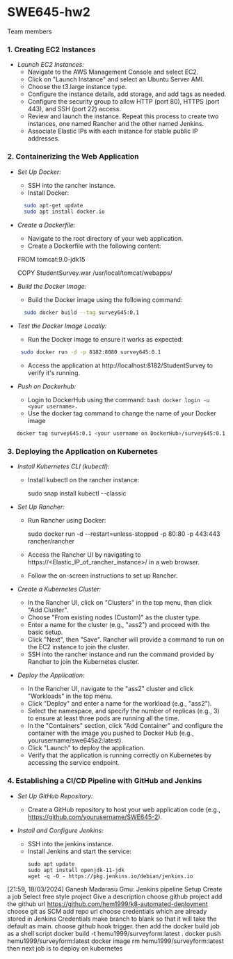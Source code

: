 # SWE645-hw2
Team members



### 1. Creating EC2 Instances

- *Launch EC2 Instances:*
  - Navigate to the AWS Management Console and select EC2.
  - Click on "Launch Instance" and select an Ubuntu Server AMI.
  - Choose the t3.large instance type.
  - Configure the instance details, add storage, and add tags as needed.
  - Configure the security group to allow HTTP (port 80), HTTPS (port 443), and SSH (port 22) access.
  - Review and launch the instance. Repeat this process to create two instances, one named Rancher and the other named Jenkins.
  - Associate Elastic IPs with each instance for stable public IP addresses.

### 2. Containerizing the Web Application

- *Set Up Docker:*
  - SSH into the rancher instance.
  - Install Docker:
  ```bash
    sudo apt-get update
    sudo apt install docker.io
  ```

- *Create a Dockerfile:*
  - Navigate to the root directory of your web application.
  - Create a Dockerfile with the following content:
    
   FROM tomcat:9.0-jdk15
   
  COPY StudentSurvey.war /usr/local/tomcat/webapps/
    

- *Build the Docker Image:*
  - Build the Docker image using the following command:
  ```bash
    sudo docker build --tag survey645:0.1

- *Test the Docker Image Locally:*
  - Run the Docker image to ensure it works as expected:
   ```bash 
    sudo docker run -d -p 8182:8080 survey645:0.1
   ```
  - Access the application at http://localhost:8182/StudentSurvey to verify it's running.
- *Push on Dockerhub:*
  - Login to DockerHub using the command: ```bash docker login -u <your username>. ```
  - Use the docker tag command to change the name of your Docker image
 ```bash
    docker tag survey645:0.1 <your username on DockerHub>/survey645:0.1
 ```

### 3. Deploying the Application on Kubernetes

- *Install Kubernetes CLI (kubectl):*
  - Install kubectl on the rancher instance:
    
    sudo snap install kubectl --classic
    

- *Set Up Rancher:*
  - Run Rancher using Docker:
    
    sudo docker run -d --restart=unless-stopped -p 80:80 -p 443:443 rancher/rancher
    
  - Access the Rancher UI by navigating to https://<Elastic_IP_of_rancher_instance>/ in a web browser.
  - Follow the on-screen instructions to set up Rancher.

- *Create a Kubernetes Cluster:*
  - In the Rancher UI, click on "Clusters" in the top menu, then click "Add Cluster".
  - Choose "From existing nodes (Custom)" as the cluster type.
  - Enter a name for the cluster (e.g., "ass2") and proceed with the basic setup.
  - Click "Next", then "Save". Rancher will provide a command to run on the EC2 instance to join the cluster.
  - SSH into the rancher instance and run the command provided by Rancher to join the Kubernetes cluster.

- *Deploy the Application:*
  - In the Rancher UI, navigate to the "ass2" cluster and click "Workloads" in the top menu.
  - Click "Deploy" and enter a name for the workload (e.g., "ass2").
  - Select the namespace, and specify the number of replicas (e.g., 3) to ensure at least three pods are running all the time.
  - In the "Containers" section, click "Add Container" and configure the container with the image you pushed to Docker Hub (e.g., yourusername/swe645a2:latest).
  - Click "Launch" to deploy the application.
  - Verify that the application is running correctly on Kubernetes by accessing the service endpoint.

### 4. Establishing a CI/CD Pipeline with GitHub and Jenkins

- *Set Up GitHub Repository:*
  - Create a GitHub repository to host your web application code (e.g., https://github.com/yourusername/SWE645-2).

- *Install and Configure Jenkins:*
  - SSH into the jenkins instance.
  - Install Jenkins and start the service:
    ```
    sudo apt update
    sudo apt install openjdk-11-jdk
    wget -q -O - https://pkg.jenkins.io/debian/jenkins.io
[21:59, 18/03/2024] Ganesh Madarasu Gmu: Jenkins pipeline Setup
Create a job
Select free style project
Give a description
choose github project
add the github url https://github.com/hem1999/k8-automated-deployment
choose git as SCM
add repo url
choose credentials which are already stored in Jenkins Credentials
make branch to blank so that it will take the default as main.
choose github hook trigger.
then add the docker build job as a shell script
docker build -t hemu1999/surveyform:latest .
docker push hemu1999/surveyform:latest
docker image rm hemu1999/surveyform:latest
then next job is to deploy on kubernetes
